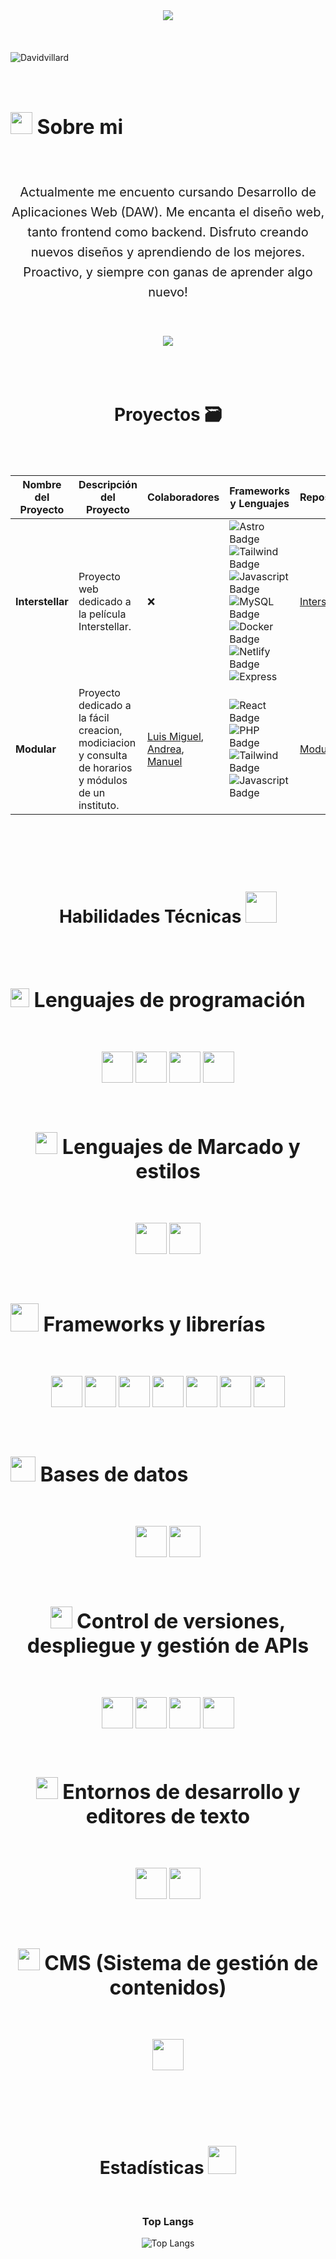 <div align="center"><img src="./assets/images/Banner Github.svg"/></div>
<br>
<br>
<br>
<div align="left">
<img src="https://readme-typing-svg.herokuapp.com?font=Days+One&size=32&duration=2000&pause=500&color=E82424&width=600&lines=Hola%2C+soy+David!;Soy+Desarrollador+Full+Stack;Apasionado+de+la+ciberseguridad;Hablemos!"  alt="Davidvillard"/>
</div>
<br>
<br>
<div style="display: flex; gap: 0.5rem;" align="center"><h3 style="font-size:xx-large;"> <picture><img src="https://i.giphy.com/media/v1.Y2lkPTc5MGI3NjExY3YwZjc2MWJsZ2FjaWt5dDJ5Z2g3ZXM0MWtsanZkZnozbzRidjNpYSZlcD12MV9pbnRlcm5hbF9naWZfYnlfaWQmY3Q9cw/3FvaG9XbBRbLtdaUUP/giphy.gif" width = 35px></picture> <b> Sobre mi </b></h3> </div>
<br>
<div style="font-size: 20px; line-height: 1.6;" align="center">
  <p> Actualmente me encuento cursando Desarrollo de Aplicaciones Web (DAW). Me encanta el diseño web, tanto frontend como backend. Disfruto creando nuevos diseños y aprendiendo de los mejores. Proactivo, y siempre con ganas de aprender algo nuevo!</p>
</div>
<br>
<br>
<div align="center">
<a href="https://www.instagram.com/davidvillardd/"><img src="https://img.shields.io/badge/instagram%20@davidvillardd-DD2476?style=for-the-badge&logo=instagram&logoColor=white"/></a>
</div>
<br>
<br>
<br>
<h1 align="center"><b>Proyectos 🗃️</b></h1>
<br>
<br>
<div align="center">

| Nombre del Proyecto | Descripción del Proyecto | Colaboradores | Frameworks y Lenguajes | Repositorio | Enlaces Web | Estado |
|--------|--------------------------|---------------|----------------------| ----------- | ----------- | ------ |
| **Interstellar** | Proyecto web dedicado a la película Interstellar. | ❌ | <img src="https://img.shields.io/badge/Astro-BC52EE?logo=astro&logoColor=fff" alt="Astro Badge"/> <img src="https://img.shields.io/badge/Tailwind%20CSS-%2338B2AC.svg?logo=tailwind-css&logoColor=white" alt="Tailwind Badge"/> <img src="https://img.shields.io/badge/JavaScript-F7DF1E?logo=javascript&logoColor=black" alt="Javascript Badge"/> <img src="https://img.shields.io/badge/MySQL-4479A1?logo=mysql&logoColor=fff" alt="MySQL Badge"/> <img src="https://img.shields.io/badge/Docker-2496ED?logo=docker&logoColor=fff" alt="Docker Badge"/> <img src="https://img.shields.io/badge/Netlify-%23500000.svg?logo=netlify&logoColor=#00C7B7" alt="Netlify Badge"/> <img src="https://img.shields.io/badge/Express.js-%23404d59.svg?logo=express&logoColor=%2361DAFB" alt="Express"/> | [Interstellar](https://github.com/davidvillard/interstellar) | [Interstellar](https://interstellarfanpage.netlify.app/) | 🔧 En Proceso 
| **Modular** | Proyecto dedicado a la fácil creacion, modiciacion y consulta de horarios y módulos de un instituto. | [Luis Miguel](https://github.com/sempereluismi), [Andrea](https://github.com/a22andreatf), [Manuel](https://github.com/mmanuch) | <img src="https://img.shields.io/badge/React-%2320232a.svg?logo=react&logoColor=%2361DAFB" alt="React Badge"/> <img src="https://img.shields.io/badge/php-%23777BB4.svg?&logo=php&logoColor=white" alt="PHP Badge"/> <img src="https://img.shields.io/badge/Tailwind%20CSS-%2338B2AC.svg?logo=tailwind-css&logoColor=white" alt="Tailwind Badge"/> <img src="https://img.shields.io/badge/JavaScript-F7DF1E?logo=javascript&logoColor=black" alt="Javascript Badge"/> | [Modular](https://github.com/sempereluismi/modular) | ❌ | ✅Finalizado 

</div>
<br>
<br>
<br>
<br>
<h1 align="center"><b>Habilidades Técnicas</b> <img src="https://i.giphy.com/media/v1.Y2lkPTc5MGI3NjExODVqNG56MzJ5NHg1dmU3Mjk0a2wzcWdtbzJtcW9sZHMyNDg5ejkxZCZlcD12MV9pbnRlcm5hbF9naWZfYnlfaWQmY3Q9cw/QJ8bR5An4VC59FvVcx/giphy.gif" width="50"></h1>
<br>
<br>
<div style="display: flex; gap: 0.5rem;" align="center"><h3 style="font-size:xx-large;"> <picture><img src="https://media2.giphy.com/media/QssGEmpkyEOhBCb7e1/giphy.gif?cid=ecf05e47a0n3gi1bfqntqmob8g9aid1oyj2wr3ds3mg700bl&rid=giphy.gif" width ="30"></picture> <b> Lenguajes de programación </b></h3> </div>
<br>
<p align="center" style="text-align: center;">
  <code><img height="50" src="https://skillicons.dev/icons?i=js"></code>
  <code><img height="50" src="https://skillicons.dev/icons?i=py"></code>
  <code><img height="50" src="https://skillicons.dev/icons?i=php"></code>
  <code><img height="50" src="https://skillicons.dev/icons?i=java"></code>
</p>
<br>
<div style="display: flex; gap: 0.5rem;" align="center"><h3 style="font-size:xx-large;"> <picture><img src="https://media.giphy.com/media/v1.Y2lkPTc5MGI3NjExaWY3eTBlemhsOGZvenhjMHNzajYwMmludHVsMndyMzdrOTFibHlmMiZlcD12MV9pbnRlcm5hbF9naWZfYnlfaWQmY3Q9cw/h1QmJxwoCr19BtTkGt/giphy.gif" width ="35"></picture> <b> Lenguajes de Marcado y estilos </b></h3> </div>
<br>
<p align="center" style="text-align: center;">
<code><img height="50" src="https://skillicons.dev/icons?i=html"></code>
<code><img height="50" src="https://skillicons.dev/icons?i=css"></code>
</p>
<br>
<div style="display: flex; gap: 0.5rem;" align="center"><h3 style="font-size:xx-large;"> <picture><img src="https://i.giphy.com/media/v1.Y2lkPTc5MGI3NjExOHI2NjZ2c21qNzcybXhhaXZ4cWllam9mczY0YzMwdzJtd2d2NzFqMyZlcD12MV9pbnRlcm5hbF9naWZfYnlfaWQmY3Q9cw/ivtjsoZxjH0j9p4XOe/giphy.gif" width ="45"></picture> <b> Frameworks y librerías </b></h3> </div>
<br>
<p align="center" style="text-align: center;">
<code><img height="50" src="https://skillicons.dev/icons?i=tailwind"></code>
<code><img height="50" src="https://skillicons.dev/icons?i=bootstrap"></code>
<code><img height="50" src="https://skillicons.dev/icons?i=vue"></code>
<code><img height="50" src="https://skillicons.dev/icons?i=express"></code>
<code><img height="50" src="https://skillicons.dev/icons?i=django"></code>
<code><img height="50" src="https://skillicons.dev/icons?i=react"></code>
<code><img height="50" src="https://skillicons.dev/icons?i=vue"></code>
</p>
<br>
<div style="display: flex; gap: 0.5rem;" align="center"><h3 style="font-size:xx-large;"> <picture><img src="https://i.giphy.com/media/v1.Y2lkPTc5MGI3NjExaXN3eGxieHo4anhmeTJ2bnF4ODRkbTQ2MWxmMTBuaG5lbXJ3M3BmOCZlcD12MV9pbnRlcm5hbF9naWZfYnlfaWQmY3Q9cw/5eLDrEaRGHegx2FeF2/giphy.gif" width ="40"></picture> <b> Bases de datos </b></h3> </div>
<br>
<p align="center" style="text-align: center;">
<code><img height="50" src="https://skillicons.dev/icons?i=mysql"></code>
<code><img height="50" src="https://skillicons.dev/icons?i=mongodb"></code>
</p>
<br>
<div style="display: flex; gap: 0.5rem;" align="center"><h3 style="font-size:xx-large;"> <picture><img src="https://i.giphy.com/media/v1.Y2lkPTc5MGI3NjExdDYyc3NwZ2lwdjM0Mmw1cjZneXJhMWJxdHJrendnOXRhbjU0dDg3cyZlcD12MV9pbnRlcm5hbF9naWZfYnlfaWQmY3Q9cw/DZrp2DjxS7P5aVzmOj/giphy.gif" width ="35"></picture> <b> Control de versiones, despliegue y gestión de APIs </b></h3> </div>
<br>
<p align="center" style="text-align: center;">
<code><img height="50" src="https://skillicons.dev/icons?i=git"></code>
<code><img height="50" src="https://skillicons.dev/icons?i=docker"></code>
<code><img height="50" src="https://skillicons.dev/icons?i=netlify"></code>
<code><img height="50" src="https://skillicons.dev/icons?i=postman"></code>
</p>
<br>
<div style="display: flex; gap: 0.5rem;" align="center"><h3 style="font-size:xx-large;"> <picture><img src="https://i.giphy.com/media/v1.Y2lkPTc5MGI3NjExZzYwdHR4NGt6ZDYyeWdwOXJlMzBncDMyNmtvbWV1dmNiOXVoMmsyaCZlcD12MV9pbnRlcm5hbF9naWZfYnlfaWQmY3Q9cw/RVWSqOsgDAq0W3551o/giphy.gif" width ="35"></picture> <b> Entornos de desarrollo y editores de texto </b></h3> </div>
<br>
<p align="center" style="text-align: center;">
<code><img height="50" src="https://skillicons.dev/icons?i=vscode"></code>
<code><img height="50" src="https://skillicons.dev/icons?i=obsidian"></code>
</p>
<br>
<div style="display: flex; gap: 0.5rem;" align="center"><h3 style="font-size:xx-large;"> <picture><img src="https://i.giphy.com/media/v1.Y2lkPTc5MGI3NjExMmVuczR4b2VmNGNzZ3lhdGx6ZjF4bzB2ZDFpb240Z212bnY0OHh2YiZlcD12MV9pbnRlcm5hbF9naWZfYnlfaWQmY3Q9cw/Nn97Knvcol0rENwFk5/giphy.gif" width ="35"></picture> <b> CMS (Sistema de gestión de contenidos) </b></h3> </div>
<br>
<p align="center" style="text-align: center;">
<code><img height="50" src="https://skillicons.dev/icons?i=wordpress"></code>
</p>
<br>
<br>
<br>
<br>
<h1 align="center"><b>Estadísticas</b> <img src="https://i.giphy.com/media/v1.Y2lkPTc5MGI3NjExdmtyeTY1d212OWgyc25tdWo2ejF4N3htN244OGE1cTdtcTJ3eG9kYyZlcD12MV9pbnRlcm5hbF9naWZfYnlfaWQmY3Q9cw/IcnxGGAj0ubyB2r5M6/giphy.gif" width="45"></h1>
<br><h3 align="center">Top Langs</h3>
<div align="center">

![Top Langs](https://github-readme-stats.vercel.app/api/top-langs/?username=davidvillard&theme=radical&title_color=8E2DE2&text_color=fff)

</div>

